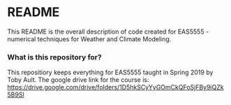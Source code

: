 # README #

This README is the overall description of code created for EAS5555 - numerical techniques for Weather and Climate Modeling.

### What is this repository for? ###

This repositiory keeps everything for EAS5555 taught in Spring 2019 by Toby Ault. The google drive link for the course is: https://drive.google.com/drive/folders/1D5hkSCyYyGOmCkQFoSjFBy9iQZk5B9Sl
